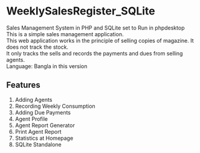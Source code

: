 # WeeklySalesRegister_SQLite
Sales Management System in PHP and SQLite set to Run in phpdesktop</br>
This is a simple sales management application.</br>
This web application works in the principle of selling copies of magazine. It does not track the stock. </br>
It only tracks the sells and records the payments and dues from selling agents.</br>
Language: Bangla in this version

## Features
1. Adding Agents
2. Recording Weekly Consumption
3. Adding Due Payments
4. Agent Profile
5. Agent Report Generator
6. Print Agent Report
7. Statistics at Homepage
8. SQLite Standalone


